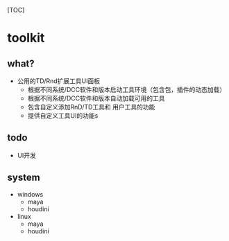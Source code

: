 [TOC]

# toolkit

## what?

- 公用的TD/Rnd扩展工具UI面板
  - 根据不同系统/DCC软件和版本启动工具环境（包含包，插件的动态加载）
  - 根据不同系统/DCC软件和版本自动加载可用的工具
  - 包含自定义添加RnD/TD工具和 用户工具的功能
  - 提供自定义工具UI的功能s

## todo

- UI开发

## system

- windows
   - maya
   - houdini
- linux
   - maya
   - houdini

